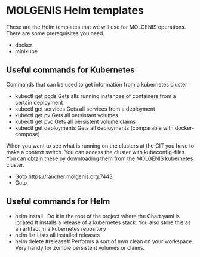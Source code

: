 # MOLGENIS Helm templates

These are the Helm templates that we will use for MOLGENIS operations. There are some prerequisites you need.

- docker
- minikube
 
## Useful commands for Kubernetes

Commands that can be used to get information from a kubernetes cluster

- kubectl get pods
  Gets alls running instances of containers from a certain deployment
- kubectl get services
  Gets all services from a deployment
- kubectl get pv
  Gets all persistant volumes
- kubectl get pvc
  Gets all persistent volume claims
- kubectl get deployments
  Gets all deployments (comparable with docker-compose)

When you want to see what is running on the clusters at the CIT you have to make a context switch.
You can access the cluster with kubeconfig-files. You can obtain these by downloading them from the 
MOLGENIS kubernetes cluster.

- Goto https://rancher.molgenis.org:7443
- Goto 


## Useful commands for Helm

- helm install .
  Do it in the root of the project where the Chart.yaml is located
  It installs a release of a kubernetes stack. You also store this as an artifact in a kubernetes repository
- helm list
  Lists all installed releases
- helm delete #release#
  Performs a sort of mvn clean on your workspace. Very handy for zombie persistent volumes or claims.